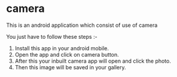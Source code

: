 # camera
This is an android application which consist of use of camera

You just have to follow these steps :-
1. Install this app in your android mobile.
2. Open the app and click on camera button.
3. After this your inbuilt camera app will open and click the photo.
4. Then this image will be saved in your gallery.
